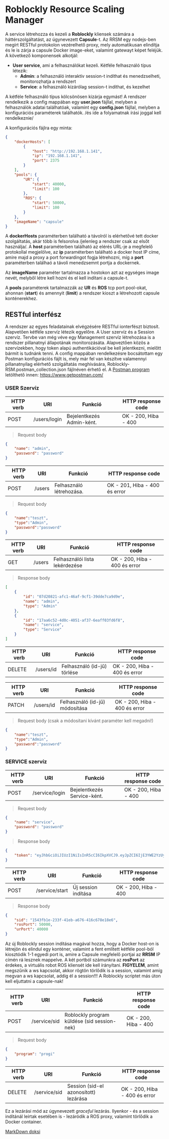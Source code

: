 # Roblockly Resource Scaling Manager

A service létrehozza és kezeli a **Roblockly** kliensek számára a háttérszolgáltatást, az úgynevezett **Capsule**-t. Az RRSM egy nodejs-ben megírt RESTful protokolon vezérelhető proxy, mely automatikusan elindítja és le is zárja a capsule Docker image-eket, valamint gatewayt képet feléjük. A következő komponensek alkotjál:

* **User service**, ami a felhasználókat kezeli. Kétféle felhasználó típus létezik:
    * **Admin**: a felhasználó interaktív session-t indíthat és menedzselheti, monitorozhatja a rendszert
    * **Service**: a felhasználó kizárólag session-t indíthat, és kezelhet

A kétféle felhasználó típus kölcsönösen kizárja egymást!
A rendszer rendelkezik a config mappában egy **user.json** fájllal, melyben a felhasználók adatai találhatóak, valamint egy **config.json** fájllal, melyben a konfigurációs paraméterek találhatók. /és ide a folyamatnak írási joggal kell rendelkeznie/

A konfigurációs fájlra egy minta:
```json
{
    "dockerHosts": [
        {
            "host": "http://192.168.1.141",
            "ip": "192.168.1.141",
            "port": 2375
        }
    ],
    "pools": {
        "UR": {
            "start": 40000,
            "limit": 100
        },
        "ROS": {
            "start": 50000,
            "limit": 100
        }
    },
    "imageName": "capsule"
}
```
A **dockerHosts** paraméterben található a távolról is elérhetővé tett docker szolgáltatás, akár több is felsorolva /jelenleg a rendszer csak az elsőt használja/. A **host** paraméterben található az elérés URL-je a megfelelő protokollal megjelölve, az **ip** paraméterben található a docker host IP címe, amire majd a proxy a port forwardingot fogja létrehozni, míg a **port** paraméterben találhaó a távoli menedzsemnt portja a dockernek.

Az **imageName** paraméter tartalmazza a hostokon azt az egységes image nevét, melyből létre kell hozni és el kell indítani a capsule-t.

A **pools** paraméterek tartalmazzák az **UR** és **ROS** tcp port pool-okat, ahonnan (**start**) és amennyit (**limit**) a rendszer kioszt a létrehozott capsule konténerekhez.

## RESTful interfész

A rendszer az egyes feladatainak elvégzésére RESTful ionterfészt biztosít. Alapvetően kétféle szervíz létezik egyelőre. A User szervíz és a Session szervíz. Tervbe van még véve egy Management szervíz létrehozása is a rendszer pillanatnyi állapotának monitorozásáta. Alapveztően közös a szervízekben, hogy token alapú authentikációval be kell jelentkezni, mielőtt bármit is tudnánk tenni. A config mappában rendelkezésre bocsátottam egy Postman konfigurációs fájlt is, mely már fel van készítve valamennyi pillanatnyilag elérhető szolgáltatás meghívására, Roblockly-RSM.postman_collection.json fájlnéven érhető el. A [Postman program](https://www.getpostman.com/) letölthető innen: https://www.getpostman.com/

### USER Szervíz

HTTP verb | URI | Funkció | HTTP response code
----------|-----|---------|-------------------
POST | /users/login | Bejelentkezés Admin-ként. | OK - 200, Hiba - 400
> Request body
```json
{
	"name": "admin",
	"password": "password"
}
```

HTTP verb | URI | Funkció | HTTP response code
----------|-----|---------|-------------------
POST | /users | Felhasználó létrehozása. | OK - 201, Hiba - 400 és error
> Request body
```json
{
	"name":"teszt",
	"type":"Admin",
	"password":"password"
}
```

HTTP verb | URI | Funkció | HTTP response code
----------|-----|---------|-------------------
GET | /users | Felhasználói lista lekérdezése | OK - 200, Hiba - 400 és error
> Response body
```json
[
    {
        "id": "07d20821-afc1-46af-9cf1-39dde7ca9d9e",
        "name": "admin",
        "type": "Admin"
    },
    {
        "id": "17aa6c52-4d0c-4051-af37-6eaff03fd6f8",
        "name": "service",
        "type": "Service"
    }
]
```

HTTP verb | URI | Funkció | HTTP response code
----------|-----|---------|-------------------
DELETE | /users/id | Felhasználó (id-jű) törlése | OK - 200, Hiba - 400 és error


HTTP verb | URI | Funkció | HTTP response code
----------|-----|---------|-------------------
PATCH | /users/id | Felhasználó (id-jű) módosítása | OK - 200, Hiba - 400 és error
> Request body (csak a módosítani kívánt paraméter kell megadni!)
```json
{
	"name":"teszt",
	"type":"Admin",
	"password":"password"
}
```

### SERVICE szervíz

HTTP verb | URI | Funkció | HTTP response code
----------|-----|---------|-------------------
POST | /service/login | Bejelentkezés Service-ként. | OK - 200, Hiba - 400
> Request body
```json
{
	"name": "service",
	"password": "password"
}
```
> Response body
```json
{
    "token": "eyJhbGciOiJIUzI1NiIsInR5cCI6IkpXVCJ9.eyJpZCI6IjE3YWE2YzUyLTRkMGMtNDA1MS1hZjM3LTZlYWZmMDNmZDZmOCIsImlhdCI6MTU1ODI3OTY4M30.o3_8_F1WLEVprRwRJ_eDxLLjjR2vScdQhLSKRHtV8Bc"
}
```

HTTP verb | URI | Funkció | HTTP response code
----------|-----|---------|-------------------
POST | /service/start | Új session indítása | OK - 200, Hiba - 400
> Response body
```json
{
    "sid": "1543fb1e-233f-41eb-a676-416c678e18e6",
    "rosPort": 50000,
    "urPort": 40000
}
```
Az új Roblockly session indítása magával hozza, hogy a Docker host-on is létrejön és elindul egy konténer, valamint a fent említett kétféle pool-ból kiosztódik 1-1 egyedi port is, amire a Capsule megfelelő portjai az **RRSM** IP címén rá lesznek mappelve. A két portból számunkra az **rosPort** az érdekes, a virtuális robot ROS kliensét ide kell írányítani. **FIGYELEM**, amint megszűnik a ws kapcsolat, akkor rögtön törlődik is a session, valamint amíg megvan a ws kapcsolat, addig él a session!!! A Roblockly scriptet más úton kell eljuttatni a capsule-nak!

HTTP verb | URI | Funkció | HTTP response code
----------|-----|---------|-------------------
POST | /service/sid | Roblockly program küldése (sid session-nek) | OK - 200, Hiba - 400
> Request body
```json
{
    "program": "progi"
}
```

HTTP verb | URI | Funkció | HTTP response code
----------|-----|---------|-------------------
DELETE | /service/sid | Session (sid-el azonosított) lezárása | OK - 200, Hiba - 400 és error
Ez a lezárási mód az úgynevezett *graceful* lezárás. Ilyenkor - és a session indítánál leírtak esetében is - lezáródik a ROS proxy, valamint törlődik a Docker container.

[MarkDown doksi](https://guides.github.com/features/mastering-markdown/)